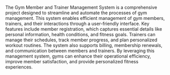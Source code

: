 The Gym Member and Trainer Management System is a comprehensive project designed to streamline and automate the processes of gym management. This system enables efficient management of gym members, trainers, and their interactions through a user-friendly interface. Key features include member registration, which captures essential details like personal information, health conditions, and fitness goals. Trainers can manage their schedules, track member progress, and plan personalized workout routines. The system also supports billing, membership renewals, and communication between members and trainers. By leveraging this management system, gyms can enhance their operational efficiency, improve member satisfaction, and provide personalized fitness experiences.
